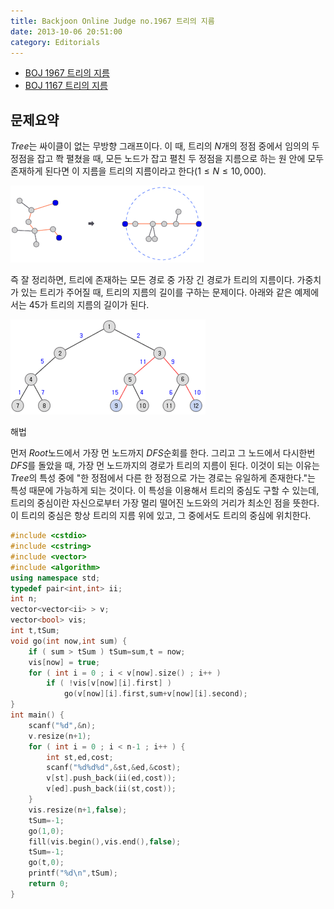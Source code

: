 ```yaml
---
title: Backjoon Online Judge no.1967 트리의 지름
date: 2013-10-06 20:51:00
category: Editorials
---
```


* [BOJ 1967 트리의 지름](http://acmicpc.net/problem/1967)
* [BOJ 1167 트리의 지름](http://acmicpc.net/problem/1167)

## 문제요약

$Tree$는 싸이클이 없는 무방향 그래프이다. 이 때, 트리의 $N$개의 정점 중에서 임의의 두 정점을 잡고 쫙 펼쳤을 때, 모든 노드가 잡고 펼친 두 정점을 지름으로 하는 원 안에 모두 존재하게 된다면 이 지름을 트리의 지름이라고 한다$(1\leq{}N\leq{}10,000)$. 

![p19671](../images/p19671.png)

즉 잘 정리하면, 트리에 존재하는 모든 경로 중 가장 긴 경로가 트리의 지름이다. 가중치가 있는 트리가 주어질 때, 트리의 지름의 길이를 구하는 문제이다. 아래와 같은 예제에서는 45가 트리의 지름의 길이가 된다.

![p19672](../images/p19672.png)


해법

먼저 $Root$노드에서 가장 먼 노드까지 $DFS$순회를 한다. 그리고 그 노드에서 다시한번 $DFS$를 돌았을 때, 가장 먼 노드까지의 경로가 트리의 지름이 된다. 이것이 되는 이유는 $Tree$의 특성 중에 "한 정점에서 다른 한 정점으로 가는 경로는 유일하게 존재한다."는 특성 때문에 가능하게 되는 것이다. 이 특성을 이용해서 트리의 중심도 구할 수 있는데, 트리의 중심이란 자신으로부터 가장 멀리 떨어진 노드와의 거리가 최소인 점을 뜻한다. 이 트리의 중심은 항상 트리의 지름 위에 있고, 그 중에서도 트리의 중심에 위치한다.  


```cpp
#include <cstdio>
#include <cstring>
#include <vector>
#include <algorithm>
using namespace std;
typedef pair<int,int> ii;
int n;
vector<vector<ii> > v;
vector<bool> vis;
int t,tSum;
void go(int now,int sum) {
    if ( sum > tSum ) tSum=sum,t = now;
    vis[now] = true;
    for ( int i = 0 ; i < v[now].size() ; i++ )
        if ( !vis[v[now][i].first] )
            go(v[now][i].first,sum+v[now][i].second);
}
int main() {
    scanf("%d",&n);
    v.resize(n+1);
    for ( int i = 0 ; i < n-1 ; i++ ) {
        int st,ed,cost;
        scanf("%d%d%d",&st,&ed,&cost);
        v[st].push_back(ii(ed,cost));
        v[ed].push_back(ii(st,cost));
    }
    vis.resize(n+1,false);
    tSum=-1;
    go(1,0);
    fill(vis.begin(),vis.end(),false);
    tSum=-1;
    go(t,0);
    printf("%d\n",tSum);
    return 0;
}
```
